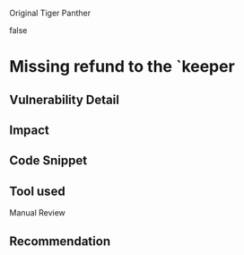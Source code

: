 Original Tiger Panther

false

# Missing refund to the `keeper

## Vulnerability Detail

## Impact

## Code Snippet

## Tool used

Manual Review

## Recommendation